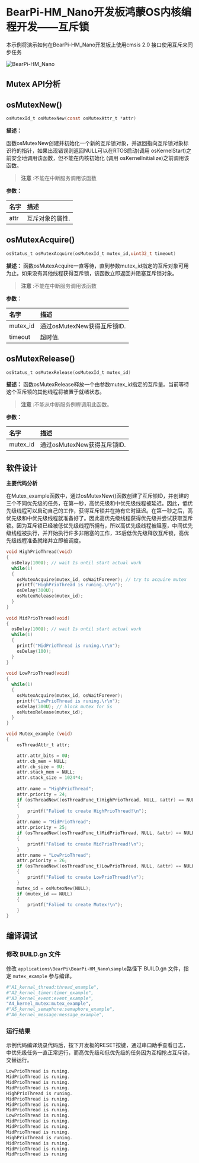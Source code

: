 # BearPi-HM_Nano开发板鸿蒙OS内核编程开发——互斥锁
本示例将演示如何在BearPi-HM_Nano开发板上使用cmsis 2.0 接口使用互斥来同步任务

![BearPi-HM_Nano](/applications/BearPi/BearPi-HM_Nano/docs/figures/00_public/BearPi-HM_Nano.png)
## Mutex API分析


## osMutexNew()

```c
osMutexId_t osMutexNew(const osMutexAttr_t *attr)
```
**描述：**

函数osMutexNew创建并初始化一个新的互斥锁对象，并返回指向互斥锁对象标识符的指针，如果出现错误则返回NULL可以在RTOS启动(调用 osKernelStart)之前安全地调用该函数，但不能在内核初始化 (调用 osKernelInitialize)之前调用该函数。
> **注意** :不能在中断服务调用该函数


**参数：**

|名字|描述|
|:--|:------| 
| attr |互斥对象的属性.  |

## osMutexAcquire()

```c
osStatus_t osMutexAcquire(osMutexId_t mutex_id,uint32_t timeout)
```
**描述：**
函数osMutexAcquire一直等待，直到参数mutex_id指定的互斥对象可用为止。如果没有其他线程获得互斥锁，该函数立即返回并阻塞互斥锁对象。

> **注意** :不能在中断服务调用该函数


**参数：**

|名字|描述|
|:--|:------| 
| mutex_id | 通过osMutexNew获得互斥锁ID.  |
| timeout | 超时值.  |

## osMutexRelease()

```c
osStatus_t osMutexRelease(osMutexId_t mutex_id)
```
**描述：**
函数osMutexRelease释放一个由参数mutex_id指定的互斥量。当前等待这个互斥锁的其他线程将被置于就绪状态。

> **注意** :不能从中断服务例程调用此函数。


**参数：**

|名字|描述|
|:--|:------| 
| mutex_id | 通过osMutexNew获得互斥锁ID.  |


## 软件设计

**主要代码分析**

在Mutex_example函数中，通过osMutexNew()函数创建了互斥锁ID，并创建的三个不同优先级的任务，在第一秒，高优先级和中优先级线程被延迟。因此，低优先级线程可以启动自己的工作，获得互斥锁并在持有它时延迟。在第一秒之后，高优先级和中优先级线程就准备好了。因此高优先级线程获得优先级并尝试获取互斥锁。因为互斥锁已经被低优先级线程所拥有，所以高优先级线程被阻塞，中间优先级线程被执行，并开始执行许多非阻塞的工作，3S后低优先级释放互斥锁，高优先级线程准备就绪并立即被调度。

```c
void HighPrioThread(void) 
{
  osDelay(100U); // wait 1s until start actual work
  while(1) 
  {
    osMutexAcquire(mutex_id, osWaitForever); // try to acquire mutex
    printf("HighPrioThread is runing.\r\n");
    osDelay(300U);
    osMutexRelease(mutex_id);
  }
}
 
void MidPrioThread(void) 
{
  osDelay(100U); // wait 1s until start actual work
  while(1) 
  {
    printf("MidPrioThread is runing.\r\n");
    osDelay(100);
  }
}
 
void LowPrioThread(void) 
{
  while(1) 
  {
    osMutexAcquire(mutex_id, osWaitForever);
    printf("LowPrioThread is runing.\r\n");
    osDelay(300U); // block mutex for 5s
    osMutexRelease(mutex_id);
  }
}

void Mutex_example (void)
{ 
    osThreadAttr_t attr;  

    attr.attr_bits = 0U;
    attr.cb_mem = NULL;
    attr.cb_size = 0U;
    attr.stack_mem = NULL;
    attr.stack_size = 1024*4;
    
    attr.name = "HighPrioThread";
    attr.priority = 24;
    if (osThreadNew((osThreadFunc_t)HighPrioThread, NULL, &attr) == NULL) 
    {
        printf("Falied to create HighPrioThread!\n");
    }
    attr.name = "MidPrioThread";
    attr.priority = 25;
    if (osThreadNew((osThreadFunc_t)MidPrioThread, NULL, &attr) == NULL) 
    {
        printf("Falied to create MidPrioThread!\n");
    }
    attr.name = "LowPrioThread";
    attr.priority = 26;
    if (osThreadNew((osThreadFunc_t)LowPrioThread, NULL, &attr) == NULL) 
    {
        printf("Falied to create LowPrioThread!\n");
    }
    mutex_id = osMutexNew(NULL);  
    if (mutex_id == NULL) 
    {
        printf("Falied to create Mutex!\n");
    }
}
```

## 编译调试

### 修改 BUILD.gn 文件

修改 `applications\BearPi\BearPi-HM_Nano\sample`路径下 BUILD.gn 文件，指定 `mutex_example` 参与编译。

```r
#"A1_kernal_thread:thread_example",
#"A2_kernel_timer:timer_example",
#"A3_kernel_event:event_example",
"A4_kernel_mutex:mutex_example",
#"A5_kernel_semaphore:semaphore_example",
#"A6_kernel_message:message_example",
```
    


### 运行结果<a name="section18115713118"></a>

示例代码编译烧录代码后，按下开发板的RESET按键，通过串口助手查看日志，中优先级任务一直正常运行，而高优先级和低优先级的任务因为互相抢占互斥锁，交替运行。
```c
LowPrioThread is runing.
MidPrioThread is runing.
MidPrioThread is runing.
MidPrioThread is runing.
HighPrioThread is runing.
MidPrioThread is runing.
MidPrioThread is runing.
MidPrioThread is runing.
LowPrioThread is runing.
MidPrioThread is runing.
MidPrioThread is runing.
MidPrioThread is runing.
HighPrioThread is runing.
MidPrioThread is runing.
MidPrioThread is runing.
MidPrioThread is runing
```
